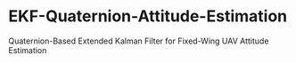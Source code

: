 # EKF-Quaternion-Attitude-Estimation
Quaternion-Based Extended Kalman Filter for Fixed-Wing UAV Attitude Estimation
